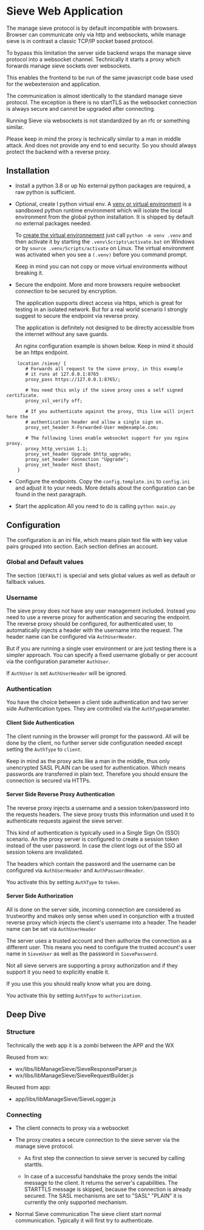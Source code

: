 # Sieve Web Application

The manage sieve protocol is by default incompatible with browsers. Browser can
communicate only via http and websockets, while manage sieve is in contrast a
classic TCP/IP socket based protocol.

To bypass this limitation the server side backend wraps the manage sieve protocol
into a websocket channel. Technically it starts a proxy which forwards manage
sieve sockets over websockets.

This enables the frontend to be run of the same javascript code base used for
the webextension and application.

The communication is almost identically to the standard manage sieve protocol.
The exception is there is no startTLS as the websocket connection is always
secure and cannot be upgraded after connecting.

Running Sieve via websockets is not standardized by an rfc or something similar.

Please keep in mind the proxy is technically similar to a man in middle attack.
And does not provide any end to end security. So you should always protect the
backend with a reverse proxy.

## Installation

* Install a python 3.8 or up
  No external python packages are required, a raw python is sufficient.

* Optional, create I python virtual env.
  A [venv or virtual environment](https://docs.python.org/3/tutorial/venv.html)
  is a sandboxed python runtime environment which will isolate the local environment
  from the global  python installation. It is shipped by default no external
  packages needed.

  To [create the virtual environnement](https://docs.python.org/3/library/venv.html)
  just call ```python -m venv .venv```  and then activate it by starting the
  ```.venv\Scripts\activate.bat``` on Windows or by ```source .venv/Scripts/activate```
  on Linux. The virtual environment was activated when you see a ```(.venv)```
  before you command prompt.

  Keep in mind you can not copy or move virtual environments without breaking it.

* Secure the endpoint.
  More and more browsers require websocket connection to be secured by encryption.

  The application supports direct access via https, which is great for testing in
  an isolated network. But for a real world scenario I strongly suggest to secure
  the endpoint via reverse proxy.

  The application is definitely not designed to be directly accessible from
  the internet without any save guards.

  An nginx configuration example is shown below. Keep in mind it should be an
  https endpoint.

````
    location /sieve/ {
       # Forwards all request to the sieve proxy, in this example
       # it runs at 127.0.0.1:8765
       proxy_pass https://127.0.0.1:8765/;

       # You need this only if the sieve proxy uses a self signed certificate.
       proxy_ssl_verify off;

       # If you authenticate against the proxy, this line will inject here the
       # authentication header and allow a single sign on.
       proxy_set_header X-Forwarded-User me@example.com;

       # The following lines enable websocket support for you nginx proxy.
       proxy_http_version 1.1;
       proxy_set_header Upgrade $http_upgrade;
       proxy_set_header Connection "Upgrade";
       proxy_set_header Host $host;
    }
````

* Configure the endpoints.
  Copy the ```config.template.ini``` to ```config.ini``` and adjust it to your needs.
  More details about the configuration can be found in the next paragraph.

* Start the application
  All you need to do is calling ```python main.py```

## Configuration

The configuration is an ini file, which means plain text file with key value pairs
grouped into section. Each section defines an account.

### Global and Default values

The section ```[DEFAULT]``` is special and sets  global values as well as default
or fallback values.

### Username

The sieve proxy does not have any user management included. Instead you need to
use a reverse proxy for authentication and securing the endpoint. The reverse
proxy should be configured, for authenticated user, to automatically injects a
header with the username into the request. The header name can be configured via
```AuthUserHeader```.

But if you are running a single user environment or are just testing there is a
simpler approach. You can specify a fixed username globally or per account via
the configuration parameter ```AuthUser```.

If ```AuthUser``` is set ```AuthUserHeader``` will be ignored.

### Authentication

You have the choice between a client side authentication and two server side
Authentication types. They are controlled via the ```AuthType```parameter.

#### Client Side Authentication

The client running in the browser will prompt for the password. All will be done
by the client, no further server side configuration needed except setting the
```AuthType``` to ```client```.

Keep in mind as the proxy acts like a man in the middle, thus only unencrypted
SASL PLAIN can be used for authentication. Which means passwords are transferred
in plain text. Therefore you should ensure the connection is secured via HTTPs.

#### Server Side Reverse Proxy Authentication

The reverse proxy injects a username and a session token/password into the
requests headers. The sieve proxy trusts this information und used it to
authenticate requests against the sieve server.

This kind of authentication is typically used in a Single Sign On (SSO) scenario.
An the proxy server is configured to create a session token instead of the user
password. In case the client logs out of the SSO all session tokens are invalidated.

The headers which contain the password and the username can be configured via
```AuthUserHeader``` and ```AuthPasswordHeader```.

You activate this by setting ```AuthType``` to ```token```.

#### Server Side Authorization

All is done on the server side, incoming connection are considered as trustworthy
and makes only sense when used in conjunction with a trusted reverse proxy which
injects the client's username into a header. The header name can be set via
```AuthUserHeader```

The server uses a trusted account and then authorize the connection as a
different user. This means you need to configure the trusted account's user
name in ```SieveUser``` as well as the password in ```SievePassword```.

Not all sieve servers are supporting a proxy authorization and if they support
it you need to explicitly enable it.

If you use this you should really know what you are doing.

You activate this by setting ```AuthType``` to ```authorization```.

## Deep Dive

### Structure
Technically the web app it is a zombi between the APP and the WX

Reused from wx:
* wx/libs/libManageSieve/SieveResponseParser.js
* wx/libs/libManageSieve/SieveRequestBuilder.js

Reused from app:
* app/libs/libManageSieve/SieveLogger.js

### Connecting

* The client connects to proxy via a websocket

* The proxy creates a secure connection to the sieve server via the manage sieve protocol.
  * As first step the connection to sieve server is secured by calling starttls.

  * In case of a successful handshake the proxy sends the initial message to
    the client. It returns the server's capabilities. The STARTTLS message is
    skipped, because the connection is already secured. The SASL mechanisms are
    set to "SASL" "PLAIN" it is currently the only supported mechanism.

* Normal Sieve communication
  The sieve client start normal communication.
  Typically it will first try to authenticate.
